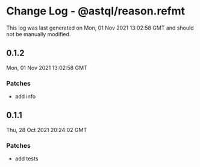 # Change Log - @astql/reason.refmt

This log was last generated on Mon, 01 Nov 2021 13:02:58 GMT and should not be manually modified.

## 0.1.2
Mon, 01 Nov 2021 13:02:58 GMT

### Patches

- add info

## 0.1.1
Thu, 28 Oct 2021 20:24:02 GMT

### Patches

- add tests

